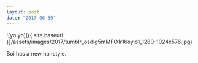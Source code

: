 ```yaml
---
layout: post
date: "2017-06-30"
---
```


![yo yo]({{ site.baseurl }}/assets/images/2017/tumblr_osdlg5mMFO1r16syio1_1280-1024x576.jpg)

Boi has a new hairstyle.
